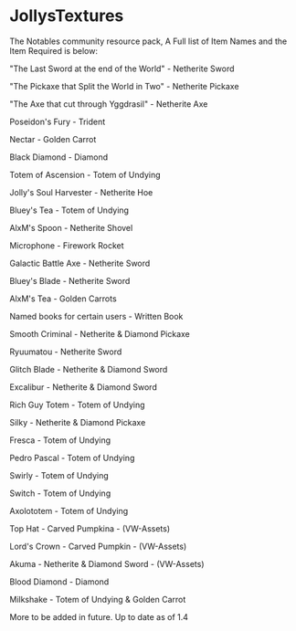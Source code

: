 # JollysTextures
The Notables community resource pack,
A Full list of Item Names and the Item Required is below:

"The Last Sword at the end of the World" - Netherite Sword

"The Pickaxe that Split the World in Two" - Netherite Pickaxe

"The Axe that cut through Yggdrasil" - Netherite Axe

Poseidon's Fury - Trident

Nectar - Golden Carrot

Black Diamond - Diamond

Totem of Ascension - Totem of Undying

Jolly's Soul Harvester - Netherite Hoe

Bluey's Tea - Totem of Undying

AlxM's Spoon - Netherite Shovel

Microphone - Firework Rocket

Galactic Battle Axe - Netherite Sword

Bluey's Blade - Netherite Sword

AlxM's Tea - Golden Carrots

Named books for certain users - Written Book

Smooth Criminal - Netherite & Diamond Pickaxe

Ryuumatou - Netherite Sword

Glitch Blade - Netherite & Diamond Sword

Excalibur - Netherite & Diamond Sword

Rich Guy Totem - Totem of Undying

Silky - Netherite & Diamond Pickaxe 

Fresca - Totem of Undying

Pedro Pascal - Totem of Undying

Swirly - Totem of Undying

Switch - Totem of Undying

Axolototem - Totem of Undying

Top Hat - Carved Pumpkina - (VW-Assets)

Lord's Crown - Carved Pumpkin - (VW-Assets)

Akuma - Netherite & Diamond Sword - (VW-Assets)

Blood Diamond - Diamond

Milkshake - Totem of Undying & Golden Carrot

More to be added in future.
Up to date as of 1.4
